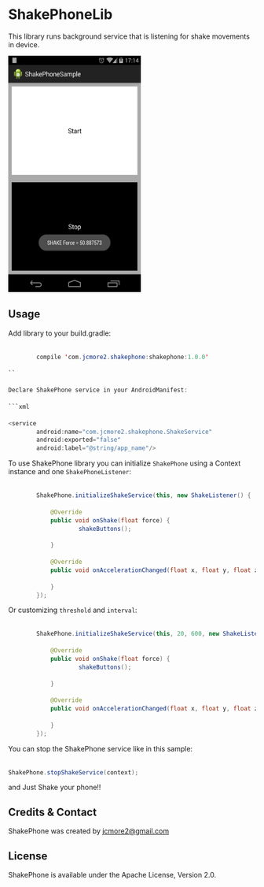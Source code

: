 ShakePhoneLib
=============

This library runs background service that is listening for shake movements in device.

<img src='./Sample.png' width='270' height='480' />

Usage
-----

Add library to your build.gradle:

```java

	    compile 'com.jcmore2.shakephone:shakephone:1.0.0'

``

Declare ShakePhone service in your AndroidManifest:

```xml

<service
		android:name="com.jcmore2.shakephone.ShakeService"
		android:exported="false"
		android:label="@string/app_name"/>

```

To use ShakePhone library you can initialize ``ShakePhone`` using a Context instance and one ``ShakePhoneListener``:

```java

		ShakePhone.initializeShakeService(this, new ShakeListener() {

			@Override
			public void onShake(float force) {
					shakeButtons();

			}

			@Override
			public void onAccelerationChanged(float x, float y, float z) {

			}
		});

```

Or customizing ``threshold`` and ``interval``:

```java

		ShakePhone.initializeShakeService(this, 20, 600, new ShakeListener() {

			@Override
			public void onShake(float force) {
					shakeButtons();

			}

			@Override
			public void onAccelerationChanged(float x, float y, float z) {

			}
		});
```

You can stop the ShakePhone service like in this sample:

```java

ShakePhone.stopShakeService(context);

```

and Just Shake your phone!!

Credits & Contact
-----------------

ShakePhone was created by jcmore2@gmail.com


License
-------

ShakePhone is available under the Apache License, Version 2.0.
